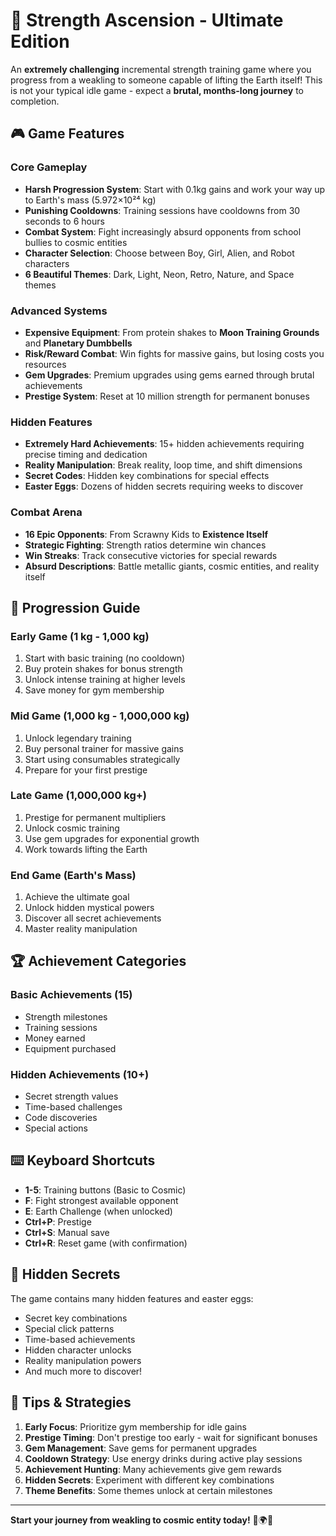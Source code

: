 # 💪 Strength Ascension - Ultimate Edition

An **extremely challenging** incremental strength training game where you progress from a weakling to someone capable of lifting the Earth itself! This is not your typical idle game - expect a **brutal, months-long journey** to completion.

## 🎮 Game Features

### Core Gameplay
- **Harsh Progression System**: Start with 0.1kg gains and work your way up to Earth's mass (5.972×10²⁴ kg)
- **Punishing Cooldowns**: Training sessions have cooldowns from 30 seconds to 6 hours
- **Combat System**: Fight increasingly absurd opponents from school bullies to cosmic entities
- **Character Selection**: Choose between Boy, Girl, Alien, and Robot characters
- **6 Beautiful Themes**: Dark, Light, Neon, Retro, Nature, and Space themes

### Advanced Systems
- **Expensive Equipment**: From protein shakes to **Moon Training Grounds** and **Planetary Dumbbells**
- **Risk/Reward Combat**: Win fights for massive gains, but losing costs you resources
- **Gem Upgrades**: Premium upgrades using gems earned through brutal achievements
- **Prestige System**: Reset at 10 million strength for permanent bonuses

### Hidden Features
- **Extremely Hard Achievements**: 15+ hidden achievements requiring precise timing and dedication
- **Reality Manipulation**: Break reality, loop time, and shift dimensions
- **Secret Codes**: Hidden key combinations for special effects
- **Easter Eggs**: Dozens of hidden secrets requiring weeks to discover

### Combat Arena
- **16 Epic Opponents**: From Scrawny Kids to **Existence Itself**
- **Strategic Fighting**: Strength ratios determine win chances
- **Win Streaks**: Track consecutive victories for special rewards
- **Absurd Descriptions**: Battle metallic giants, cosmic entities, and reality itself

## 🎯 Progression Guide

### Early Game (1 kg - 1,000 kg)
1. Start with basic training (no cooldown)
2. Buy protein shakes for bonus strength
3. Unlock intense training at higher levels
4. Save money for gym membership

### Mid Game (1,000 kg - 1,000,000 kg)
1. Unlock legendary training
2. Buy personal trainer for massive gains
3. Start using consumables strategically
4. Prepare for your first prestige

### Late Game (1,000,000 kg+)
1. Prestige for permanent multipliers
2. Unlock cosmic training
3. Use gem upgrades for exponential growth
4. Work towards lifting the Earth

### End Game (Earth's Mass)
1. Achieve the ultimate goal
2. Unlock hidden mystical powers
3. Discover all secret achievements
4. Master reality manipulation

## 🏆 Achievement Categories

### Basic Achievements (15)
- Strength milestones
- Training sessions
- Money earned
- Equipment purchased

### Hidden Achievements (10+)
- Secret strength values
- Time-based challenges
- Code discoveries
- Special actions

## ⌨️ Keyboard Shortcuts

- **1-5**: Training buttons (Basic to Cosmic)
- **F**: Fight strongest available opponent
- **E**: Earth Challenge (when unlocked)
- **Ctrl+P**: Prestige
- **Ctrl+S**: Manual save
- **Ctrl+R**: Reset game (with confirmation)

## 🔮 Hidden Secrets

The game contains many hidden features and easter eggs:
- Secret key combinations
- Special click patterns
- Time-based achievements
- Hidden character unlocks
- Reality manipulation powers
- And much more to discover!

## 🎲 Tips & Strategies

1. **Early Focus**: Prioritize gym membership for idle gains
2. **Prestige Timing**: Don't prestige too early - wait for significant bonuses
3. **Gem Management**: Save gems for permanent upgrades
4. **Cooldown Strategy**: Use energy drinks during active play sessions
5. **Achievement Hunting**: Many achievements give gem rewards
6. **Hidden Secrets**: Experiment with different key combinations
7. **Theme Benefits**: Some themes unlock at certain milestones

---

**Start your journey from weakling to cosmic entity today!** 💪🌍✨
